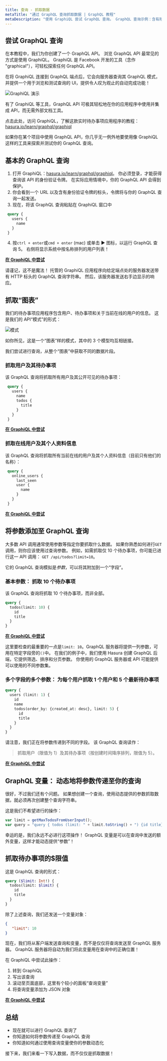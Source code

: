 ```yaml
---
title: 查询 - 抓取数据
metaTitle: "通过 GraphQL 查询抓取数据 | GraphQL 教程"
metaDescription: "使用 GraphiQL 尝试 GraphQL 查询。 GraphQL 查询示例：含有形参、实参和变量，用以动态抓取数据"
---
```


## 尝试 GraphQL 查询

在本教程中，我们为你创建了一个 GraphQL API。 浏览 GraphQL API 最常见的方式是使用 GraphiQL。 GraphiQL 是 Facebook 开发的工具（念作 "graphical"），可轻松探索任何 GraphQL API。

在将 GraphiQL 连接到 GraphQL 端点后，它会向服务器查询其 GraphQL 模式，并提供一个用于浏览和测试查询的 UI，提供令人叹为观止的自动完成功能！

![GraphiQL 演示](https://graphql-engine-cdn.hasura.io/learn-hasura/assets/graphql-react/graphiql.gif)

有了 GraphiQL 等工具，GraphQL API 可极其轻松地在你的应用程序中使用并集成 API，而无需外部文档工具。

点击此处，访问 GraphiQL，了解这款实时待办事项应用程序的教程：[hasura.io/learn/graphql/graphiql](https://hasura.io/learn/graphql/graphiql)

如果你在某个项目中使用 GraphQL API，你几乎无一例外地要使用像 GraphiQL 这样的工具来探索并测试你的 GraphQL 查询。

## 基本的 GraphQL 查询

1. 打开 GraphiQL：[hasura.io/learn/graphql/graphiql](https://hasura.io/learn/graphql/graphiql)。 你必须登录，才能获得查询该 API 的身份验证令牌。 在实际应用情境中，你的 GraphQL API 会得到保护。
2. 你会看到一个 URL 以及含有身份验证令牌的标头，令牌将与你的 GraphQL 查询一起发送。
3. 现在，将该 GraphQL 查询粘贴在 GraphiQL 窗口中

```graphql
 query {
   users {
     name
   }
 }
```

4. 按`ctrl + enter`或`cmd + enter` (mac) 或单击 ▶️ 图标，以运行 GraphQL 查询 5。 右侧将显示系统中按名称排列的用户列表！

<b><a href="https://hasura.io/learn/graphql/graphiql" target="_blank">在 GraphiQL 中尝试</a></b>

请谨记，这不是魔法！ 托管的 GraphiQL 应用程序向给定端点处的服务器发送带有 HTTP 标头的 GraphQL 查询字符串。 然后，该服务器发送右手边显示的响应。

## 抓取“图表”

我们的待办事项应用程序包含用户、待办事项和关于当前在线的用户的信息。 这是我们的 API“模式”的形式：

![模式](https://graphql-engine-cdn.hasura.io/learn-hasura/assets/graphql-react/schema.png)

如你所见，这是一个“图表”样的模式，其中的 3 个模型均互相链接。

我们尝试进行查询，从整个“图表”中获取不同的数据片段。

### 抓取用户及其待办事项

该 GraphQL 查询将抓取所有用户及其公开可见的待办事项：

```graphql
 query {
   users {
     name
     todos {
       title
     }
   }
 }
```

<b><a href="https://hasura.io/learn/graphql/graphiql" target="_blank">在 GraphiQL 中尝试</a></b>


### 抓取在线用户及其个人资料信息

该 GraphQL 查询将抓取所有当前在线的用户及其个人资料信息（目前只有他们的名称）：

```graphql
 query {
   online_users {
     last_seen
     user {
       name
     }
   }
 }
```

<b><a href="https://hasura.io/learn/graphql/graphiql" target="_blank">在 GraphiQL 中尝试</a></b>


## 将参数添加至 GraphQL 查询

大多数 API 调用通常使用参数等指定你要抓取什么数据。 如果你熟悉如何进行`GET`调用，则你应该使用过查询参数。 例如，如需抓取仅 10 个待办事项，你可能已进行这一 API 调用： `GET /api/todos?limit=10`。

它的 GraphQL 查询模拟是*参数*，可以将其附加到一个“字段”。

### 基本参数： 抓取 10 个待办事项

该 GraphQL 查询将抓取 10 个待办事项，而非全部。

```graphql
query {
  todos(limit: 10) {
    id
    title
  }
}
```

<b><a href="https://hasura.io/learn/graphql/graphiql" target="_blank">在 GraphiQL 中尝试</a></b>

这里要检查的最重要的一点是`limit: 10`。GraphQL 服务器将提供一列参数，可用在特定字段旁的`()`中。 在我们的例子中，我们使用 Hasura 创建 GraphQL 后端，它提供筛选、排序和分页参数。 你使用的 GraphQL 服务器或 API 可能提供可以使用的不同参数集。

### 多个字段的多个参数： 为每个用户抓取 1 个用户和 5 个最新待办事项

```graphql
query {
  users (limit: 1) {
    id
    name
    todos(order_by: {created_at: desc}, limit: 5) {
      id
      title
    }
  }
}
```

请注意，我们正在将参数传递到不同的字段。 该 GraphQL 查询读作：
> 抓取用户（限值为 1）及其待办事项（按创建时间降序排列，限值为 5）。

<b><a href="https://hasura.io/learn/graphql/graphiql" target="_blank">在 GraphiQL 中尝试</a></b>

<a name="query-variables"></a>

## GraphQL 变量： 动态地将参数传递至你的查询

很好，不过我们还有个问题。 如果想创建一个查询，使用动态提供的参数抓取数据，就必须再次创建整个查询字符串。

这是我们不希望进行的操作：

```javascript
var limit = getMaxTodosFromUserInput();
var query = "query { todos (limit: " + limit.toString() + ") {id title} }";
```

幸运的是，我们永远不必进行这项操作！ GraphQL 变量是可以在查询中发送的额外变量，这样才能动态提供“参数”！

## 抓取待办事项的$限值

这是 GraphQL 查询的形式：
```graphql
query ($limit: Int!) {
  todos(limit: $limit) {
    id
    title
  }
}
```

除了上述查询，我们还发送一个变量对象：

```json
{
   "limit": 10
}
```

现在，我们将从客户端发送查询和变量，而不是仅仅将查询发送至 GraphQL 服务器。 GraphQL 服务器将自动为我们将此变量用在查询中的正确位置！

在 GraphiQL 中尝试此操作：
1. 转到 GraphiQL
2. 写出该查询
3. 滚动至页面底部，这里有个较小的面板“查询变量”
4. 将查询变量添加为 JSON 对象

<b><a href="https://hasura.io/learn/graphql/graphiql" target="_blank">在 GraphiQL 中尝试</a></b>

## 总结

- 现在就可以进行 GraphQL 查询了
- 你知道如何将参数传递至 GraphQL 查询
- 你知道如何通过使用查询变量使你的参数动态化

接下来，我们来看一下写入数据，而不仅仅是抓取数据！
